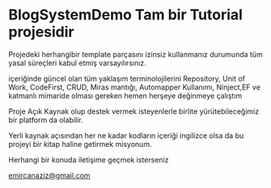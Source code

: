 # BlogSystemDemo Tam bir Tutorial projesidir

Projedeki herhangibir template parçasını izinsiz kullanmanız durumunda tüm yasal süreçleri kabul etmiş varsayılırsınız.

içeriğinde güncel olan tüm yaklaşım terminolojilerini Repository, Unit of Work, CodeFirst, CRUD, Miras mantığı, Automapper Kullanımı, 
Ninject,EF ve katmanlı mimaride olması gereken hemen herşeye değinmeye çalıştım

Proje Açık Kaynak olup destek vermek isteyenlerle birlite yürütebileceğimiz bir platform da olabilir.

Yerli kaynak açısından her ne kadar kodların içeriği ingilizce olsa da bu projeyi bir kitap haline getirmek misyonum.

Herhangi bir konuda iletişime geçmek isterseniz

emircanaziz@gmail.com

